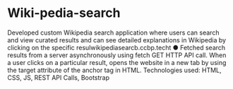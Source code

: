 # Wiki-pedia-search
Developed custom Wikipedia search application where users can search and view curated results and can see detailed explanations in Wikipedia by clicking on the specific resulwikipediasearcb.ccbp.techt ● Fetched search results from a server asynchronously using fetch GET HTTP API call. When a user clicks on a particular result, opens the website in a new tab by using the target attribute of the anchor tag in HTML. Technologies used: HTML, CSS, JS, REST API Calls, Bootstrap
